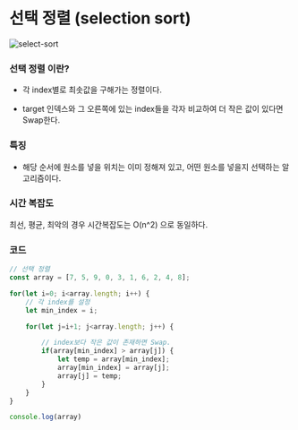 # 선택 정렬 (selection sort)  

![select-sort](https://raw.githubusercontent.com/GimunLee/tech-refrigerator/master/Algorithm/resources/selection-sort-001.gif)

### 선택 정렬 이란?

- 각 index별로 최솟값을 구해가는 정렬이다.

- target 인덱스와 그 오른쪽에 있는 index들을 각자 비교하여 더 작은 값이 있다면 Swap한다.

### 특징

- 해당 순서에 원소를 넣을 위치는 이미 정해져 있고, 어떤 원소를 넣을지 선택하는 알고리즘이다.

### 시간 복잡도

최선, 평균, 최악의 경우 시간복잡도는 O(n^2) 으로 동일하다.


### 코드

```js
// 선택 정렬
const array = [7, 5, 9, 0, 3, 1, 6, 2, 4, 8];

for(let i=0; i<array.length; i++) {
    // 각 index를 설정
    let min_index = i;

    for(let j=i+1; j<array.length; j++) {

        // index보다 작은 값이 존재하면 Swap.
        if(array[min_index] > array[j]) {
            let temp = array[min_index];
            array[min_index] = array[j];
            array[j] = temp;
        }
    }
}

console.log(array)
```
